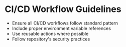 # CI/CD Workflow Guidelines

- Ensure all CI/CD workflows follow standard pattern
- Include proper environment variable references
- Use reusable actions where possible
- Follow repository's security practices
